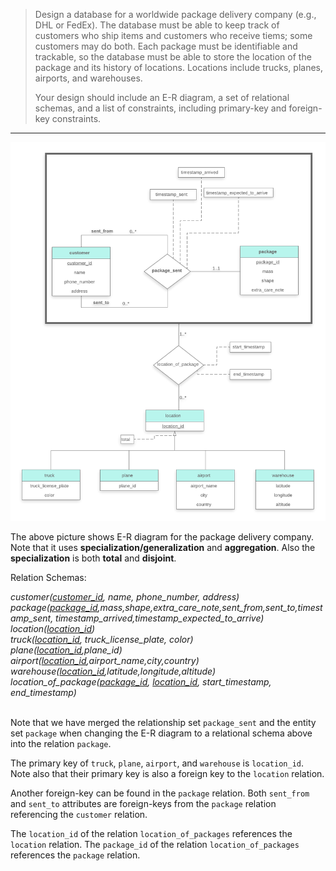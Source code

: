 > Design a database for a worldwide package delivery company (e.g., DHL or FedEx). The 
> database must be able to keep track of customers who ship items and customers who 
> receive tiems; some customers may do both. Each package must be identifiable and 
> trackable, so the database must be able to store the location of the package and 
> its history of locations. Locations include trucks, planes, airports, and warehouses.
> 
> Your design should include an E-R diagram, a set of relational schemas, and 
> a list of constraints, including primary-key and foreign-key constraints.

--------------------------------

<img src="solution_for_6.23.png"/>

The above picture shows E-R diagram for the package delivery company. Note that 
it uses **specialization/generalization** and **aggregation**. Also the **specialization**
is both **total** and **disjoint**.

Relation Schemas: 

<i>
customer(<u>customer_id</u>, name, phone_number, address) <br>
package(<u>package_id</u>,mass,shape,extra_care_note,sent_from,sent_to,timestamp_sent, timestamp_arrived,timestamp_expected_to_arrive) <br>
location(<u>location_id</u>) <br>
truck(<u>location_id</u>, truck_license_plate, color) <br>
plane(<u>location_id</u>,plane_id) <br>
airport(<u>location_id</u>,airport_name,city,country)<br>
warehouse(<u>location_id</u>,latitude,longitude,altitude)<br>
location_of_package(<u>package_id</u>, <u>location_id</u>, start_timestamp, end_timestamp) <br>
</i>


<br>


Note that we have merged the relationship set `package_sent` and the entity set `package` when
changing the E-R diagram to a relational schema above into the relation `package`.

The primary key of `truck`, `plane`, `airport`, and `warehouse` is `location_id`. 
Note also that their primary key is also a foreign key to the `location` relation. 

Another foreign-key can be found in the `package` relation. Both `sent_from` and `sent_to` attributes
are foreign-keys from the `package` relation referencing the `customer` relation.

The `location_id` of the relation `location_of_packages` references the `location` relation.
The `package_id` of the relation `location_of_packages` references the `package` relation.
